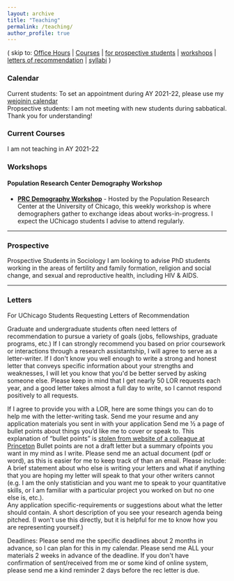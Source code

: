 ```yaml
---
layout: archive
title: "Teaching"
permalink: /teaching/
author_profile: true
---
```

( skip to: [Office Hours](#calendar) | [Courses](#courses) | [for prospective students](#prospective) | [workshops](#workshops) | [letters of recommendation](#letters) | [syllabi](#syllabi) )


### Calendar
Current students: To set an appointment during AY 2021-22, please use my [wejoinin calendar](https://www.wejoinin.com/sheets/cvllm)
<br>
Propsective students: I am not meeting with new students during sabbatical. Thank you for understanding!

### Current Courses
I am not teaching in AY 2021-22 

### Workshops
#### Population Research Center Demography Workshop
  - [**PRC Demography Workshop**](hhttps://voices.uchicago.edu/popcenter/workshops/demography-workshop/) - Hosted by the Population Research Center at the University of Chicago, this weekly workshop is where demographers gather to exchange ideas about works-in-progress. I expect the UChicago students I advise to attend regularly.
  
_____
### Prospective
Prospective Students in Sociology
I am looking to advise PhD students working in the areas of fertility and family formation, religion and social change, and sexual and reproductive health, including HIV & AIDS. 
  
_____
### Letters
For UChicago Students Requesting Letters of Recommendation 

Graduate and undergraduate students often need letters of recommendation to pursue a variety of goals (jobs, fellowships, graduate programs, etc.) If I can strongly recommend you based on prior coursework or interactions through a research assistantship, I will agree to serve as a letter-writer. If I don't know you well enough to write a strong and honest letter that conveys specific information about your strengths and weaknesses, I will let you know that you'd be better served by asking someone else. Please keep in mind that I get nearly 50 LOR requests each year, and a good letter takes almost a full day to write, so I cannot respond positively to all requests. 

If I agree to provide you with a LOR, here are some things you can do to help me with the letter-writing task.
Send me your resume and any application materials you sent in with your application
Send me ½ a page of bullet points about things you’d like me to cover or speak to. This explanation of “bullet points” is [stolen from website of a colleague at Princeton](https://scholar.princeton.edu/bstewart/recommendation) Bullet points are not a draft letter but a summary ofpoints you want in my mind as I write. Please send me an actual document (pdf or word), as this is easier for me to keep track of than an email. Please include: 
A brief statement about who else is writing your letters and what if anything that you are hoping my letter will speak to that your other writers cannot (e.g. I am the only statistician and you want me to speak to your quantitative skills, or I am familiar with a particular project you worked on but no one else is, etc.).   
Any application specific-requirements or suggestions about what the letter should contain. 
A short description of you see your research agenda being pitched.  (I won't use this directly, but it is helpful for me to know how you are representing yourself.) 
 
Deadlines:
Please send me the specific deadlines about 2 months in advance, so I can plan for this in my calendar.
Please send me ALL your materials 2 weeks in advance of the deadline.
If you don't have confirmation of sent/received from me or some kind of online system, please send me a kind reminder 2 days before the rec letter is due.